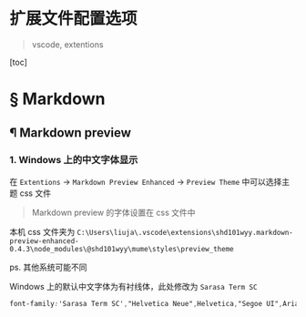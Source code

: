 # 扩展文件配置选项

> vscode, extentions

[toc]

# &sect; Markdown

## &para; Markdown preview

### 1. Windows 上的中文字体显示

在 `Extentions` &rarr; `Markdown Preview Enhanced` &rarr; `Preview Theme` 中可以选择主题 css 文件

> Markdown preview 的字体设置在 css 文件中

本机 css 文件夹为 `C:\Users\liuja\.vscode\extensions\shd101wyy.markdown-preview-enhanced-0.4.3\node_modules\@shd101wyy\mume\styles\preview_theme`

ps. 其他系统可能不同

Windows 上的默认中文字体为有衬线体，此处修改为 `Sarasa Term SC`

```css
font-family:'Sarasa Term SC',"Helvetica Neue",Helvetica,"Segoe UI",Arial,freesans,sans-serif;
```